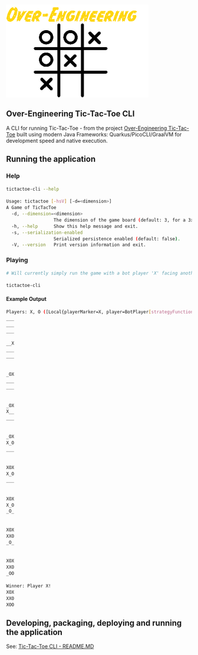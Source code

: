 ![Over-Engineering TicTacToe](tictactoe-cli/oe-tictactoe.png)

Over-Engineering Tic-Tac-Toe CLI
---

A CLI for running Tic-Tac-Toe - from the project [Over-Engineering Tic-Tac-Toe](https://github.com/briancorbinxyz/overengineering-tictactoe) built using modern Java Frameworks: Quarkus/PicoCLI/GraalVM for development speed and native execution.

## Running the application

### Help
```bash
tictactoe-cli --help

Usage: tictactoe [-hsV] [-d=<dimension>]
A Game of TicTacToe
  -d, --dimension=<dimension>
                  The dimension of the game board (default: 3, for a 3x3 board).
  -h, --help      Show this help message and exit.
  -s, --serialization-enabled
                  Serialized persistence enabled (default: false).
  -V, --version   Print version information and exit.
```

### Playing
```bash
# Will currently simply run the game with a bot player 'X' facing another bot player 'O'.

tictactoe-cli
```

#### Example Output
```bash
Players: X, O ([Local{playerMarker=X, player=BotPlayer[strategyFunction=org.xxdc.oss.example.bot.BotStrategy$$Lambda/0x000001fe013d3c68@4e7afe5a]}, Local{playerMarker=O, player=BotPlayer[strategyFunction=org.xxdc.oss.example.bot.BotStrategy$$Lambda/0x000001fe013d3c68@4e7afe5a]}])- TicTacToeClient/1.0 [Local (X:BotPlayer)] (IP: 127.0.0.1; Host: corbinm1mac.local; Java: 23; OS: Mac OS X 14.6.1)                             - TicTacToeClient/1.0 [Local (O:BotPlayer)] (IP: 127.0.0.1; Host: corbinm1mac.local; Java: 23; OS: Mac OS X 14.6.1)
___
___
___

__X
___
___


_OX
___
___


_OX
X__
___


_OX
X_O
___


XOX
X_O
___


XOX
X_O
_O_


XOX
XXO
_O_


XOX
XXO
_OO

Winner: Player X!
XOX
XXO
XOO
```

## Developing, packaging, deploying and running the application

See: [Tic-Tac-Toe CLI - README.MD](tictactoe-cli/README.MD)
